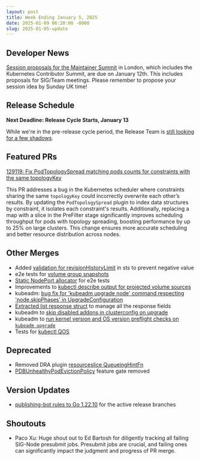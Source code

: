 ```yaml
---
layout: post
title: Week Ending January 5, 2025
date: 2025-01-09 06:20:00 -0000
slug: 2025-01-05-update
---
```


## Developer News

[Session proposals for the Maintainer Summit](https://events.linuxfoundation.org/kubecon-cloudnativecon-europe/features-add-ons/maintainer-summit/#call-for-proposals) in London, which includes the Kubernetes Contributor Summit, are due on January 12th. This includes proposals for SIG/Team meetings. Please remember to propose your session idea by Sunday UK time!

## Release Schedule

**Next Deadline: Release Cycle Starts, January 13**

While we're in the pre-release cycle period, the Release Team is [still looking for a few shadows](https://forms.gle/3xn8fajX1waA8f9m8).  

## Featured PRs

[129119: Fix PodTopologySpread matching pods counts for constraints with the same topologyKey](https://github.com/kubernetes/kubernetes/pull/129119)

This PR addresses a bug in the Kubernetes scheduler where constraints sharing the same `topologyKey` could incorrectly
overwrite each other’s results. By updating the `PodTopologySpread` plugin to index data structures by constraint,
it isolates each constraint's results. Additionally, replacing a map with a slice in the PreFilter stage significantly
improves scheduling throughput for pods with topology spreading, boosting performance by up to 25% on large clusters.
This change ensures more accurate scheduling and better resource distribution across nodes.

## Other Merges

* Added [validation for revisionHistoryLimit](https://github.com/kubernetes/kubernetes/pull/129017) in sts to prevent negative value
* e2e tests for [volume group snapshots](https://github.com/kubernetes/kubernetes/pull/128972)
* [Static NodePort allocator](https://github.com/kubernetes/kubernetes/pull/127153) for e2e tests
* Improvements to [kubectl describe output for projected volume sources](https://github.com/kubernetes/kubernetes/pull/129457)
* kubeadm: [bug fix for 'kubeadm upgrade node' command respecting 'node.skipPhases' in UpgradeConfiguration](https://github.com/kubernetes/kubernetes/pull/129452)
* [Extracted list response struct](https://github.com/kubernetes/kubernetes/pull/129440) to manage all the response fields
* kubeadm to [skip disabled addons in clusterconfig on upgrade](https://github.com/kubernetes/kubernetes/pull/129418)
* kubeadm to [run kernel version and OS version preflight checks on `kubeadm upgrade`](https://github.com/kubernetes/kubernetes/pull/129401)
* Tests for [kubectl QOS](https://github.com/kubernetes/kubernetes/pull/129388)

## Deprecated

* Removed DRA plugin [resourceslice QueueingHintFn](https://github.com/kubernetes/kubernetes/pull/129517)
* [PDBUnhealthyPodEvictionPolicy](https://github.com/kubernetes/kubernetes/pull/129500) feature gate removed

## Version Updates

* [publishing-bot rules to Go 1.22.10](https://github.com/kubernetes/kubernetes/pull/129525) for the active release branches

## Shoutouts

* Paco Xu: Huge shout out to Ed Bartosh for diligently tracking all failing SIG-Node presubmit jobs. Presubmit jobs are crucial, and failing ones can significantly impact the judgment and progress of PR merge. 

